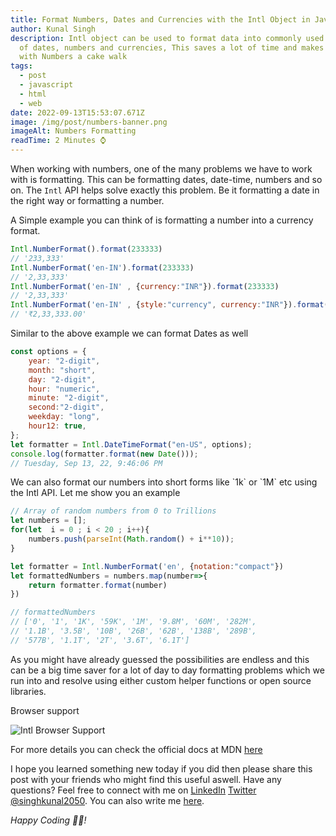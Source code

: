 ```yaml
---
title: Format Numbers, Dates and Currencies with the Intl Object in Javascript
author: Kunal Singh
description: Intl object can be used to format data into commonly used formats
  of dates, numbers and currencies, This saves a lot of time and makes working
  with Numbers a cake walk
tags:
  - post
  - javascript
  - html
  - web
date: 2022-09-13T15:53:07.671Z
image: /img/post/numbers-banner.png
imageAlt: Numbers Formatting
readTime: 2 Minutes ⌚
---
```

W﻿hen working with numbers, one of the many problems we have to work with is formatting. This can be formatting dates, date-time, numbers and so on. The `Intl` API helps solve exactly this problem. Be it formatting a date in the right way or formatting a number. 

A﻿ Simple example you can think of is formatting a number into a currency format. 

```javascript
Intl.NumberFormat().format(233333)
// '233,333'
Intl.NumberFormat('en-IN').format(233333)
// '2,33,333'
Intl.NumberFormat('en-IN' , {currency:"INR"}).format(233333)
// '2,33,333'
Intl.NumberFormat('en-IN' , {style:"currency", currency:"INR"}).format(233333)
// '₹2,33,333.00'
```

S﻿imilar to the above example we can format Dates as well 

```javascript
const options = {
    year: "2-digit",
    month: "short",
    day: "2-digit",
    hour: "numeric",
    minute: "2-digit",
    second:"2-digit",
    weekday: "long",
    hour12: true,
};
let formatter = Intl.DateTimeFormat("en-US", options);
console.log(formatter.format(new Date()));
// Tuesday, Sep 13, 22, 9:46:06 PM
```

W﻿e can also format our numbers into short forms like \`1k\` or \`1M\` etc using the Intl API. Let me show you an example 

```javascript
// Array of random numbers from 0 to Trillions
let numbers = [];
for(let  i = 0 ; i < 20 ; i++){
    numbers.push(parseInt(Math.random() + i**10));
}

let formatter = Intl.NumberFormat('en', {notation:"compact"})
let formattedNumbers = numbers.map(number=>{
    return formatter.format(number)
})

// formattedNumbers 
// ['0', '1', '1K', '59K', '1M', '9.8M', '60M', '282M',
// '1.1B', '3.5B', '10B', '26B', '62B', '138B', '289B',
// '577B', '1.1T', '2T', '3.6T', '6.1T']
```

A﻿s you might have already guessed the possibilities are endless and this can be a big time saver for a lot of day to day formatting problems which we run into and resolve using either custom helper functions or open source libraries.

B﻿rowser support 

![Intl Browser Support](/img/post/intl-browser-support.png)

F﻿or more details you can check the official docs at MDN [here](https://developer.mozilla.org/en-US/docs/Web/JavaScript/Reference/Global_Objects/Intl)



I hope you learned something new today if you did then please share this post with your friends who might find this useful aswell. Have any questions? Feel free to connect with me on     <a href="//linkedin.com/in/singhkunal2050" target="_blank">LinkedIn</a> <a href="//twitter.com/singhkunal2050" target="_blank">Twitter</a>  <a href="/" target="_blank">@singhkunal2050</a>. You can also write me <a href="/#contact" target="_blank">here</a>.

*Happy Coding 👩‍💻!*